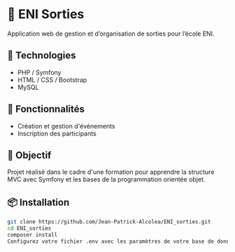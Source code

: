 # 📅 ENI Sorties

Application web de gestion et d’organisation de sorties pour l’école ENI.

## 🧰 Technologies

- PHP / Symfony
- HTML / CSS / Bootstrap
- MySQL

## 📌 Fonctionnalités

- Création et gestion d'événements
- Inscription des participants

## 🚀 Objectif

Projet réalisé dans le cadre d'une formation pour apprendre la structure MVC avec Symfony et les bases de la programmation orientée objet.


## 📦 Installation

```bash
git clone https://github.com/Jean-Patrick-Alcolea/ENI_sorties.git
cd ENI_sorties
composer install
Configurez votre fichier .env avec les paramètres de votre base de données.


